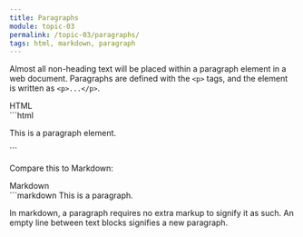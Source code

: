 ```yaml
---
title: Paragraphs
module: topic-03
permalink: /topic-03/paragraphs/
tags: html, markdown, paragraph
---
```


<div class="divider-heading"></div>

Almost all non-heading text will be placed within a paragraph element in a web document. Paragraphs are defined with the `<p>` tags, and the element is written as `<p>...</p>`.


<div id="code-heading">HTML</div>
```html
<p>This is a paragraph element.</p>
```


Compare this to Markdown:


<div id="code-heading" style="margin-top: 0 !important;">Markdown</div>
```markdown
This is a paragraph.

In markdown, a paragraph requires no extra markup to signify it as such. An empty line between text blocks signifies a new paragraph.
```
